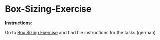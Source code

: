 # Box-Sizing-Exercise

**Instructions**:

Go to [Box Sizing Exercise](https://tl8b7x.axshare.com/home.html) and find the instructions for the tasks (german)
